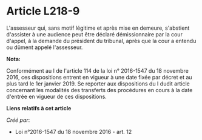 # Article L218-9

L'assesseur qui, sans motif légitime et après mise en demeure, s'abstient d'assister à une audience peut être déclaré
démissionnaire par la cour d'appel, à la demande du président du tribunal, après que la cour a entendu ou dûment appelé
l'assesseur.

**Nota:**

Conformément au I de l'article 114 de la loi n° 2016-1547 du 18 novembre 2016, ces dispositions entrent en vigueur à une date
fixée par décret et au plus tard le 1er janvier 2019. Se reporter aux dispositions du I dudit article concernant les
modalités des transferts des procédures en cours à la date d'entrée en vigueur de ces dispositions.

**Liens relatifs à cet article**

_Créé par_:

  - Loi n°2016-1547 du 18 novembre 2016 - art. 12
